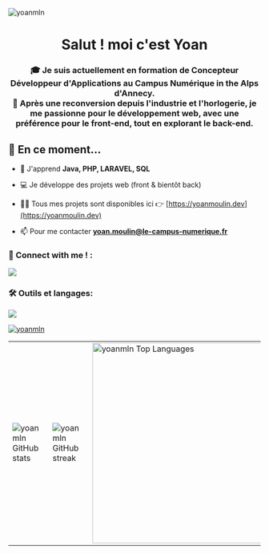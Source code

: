 
<p align="left"> <img src="https://komarev.com/ghpvc/?username=yoanmln&label=Profile%20views&color=0e75b6&style=flat" alt="yoanmln" /> </p>
<h1 align="center">Salut ! moi c'est Yoan</h1>
<h3 align="center">
🎓 Je suis actuellement en formation de Concepteur Développeur d'Applications au Campus Numérique in the Alps d'Annecy.<br>
🦾 Après une reconversion depuis l'industrie et l'horlogerie, je me passionne pour le développement web, avec une préférence pour le front-end, tout en explorant le back-end.
</h3>



## 🔭 En ce moment…

- 🌱 J'apprend **Java, PHP, LARAVEL, SQL**
- 💻 Je développe des projets web (front & bientôt back)
- 👨‍💻 Tous mes projets sont disponibles ici 👉 [https://yoanmoulin.dev](https://yoanmoulin.dev)


- 📫 Pour me contacter **yoan.moulin@le-campus-numerique.fr**





<h3 align="left">📡 Connect with me ! :</h3>
<p align="left">
  <a href="https://www.linkedin.com/in/yoan-moulin/">
    <img src="https://skillicons.dev/icons?i=linkedin" />
  </a>
</p>

<h3 align="left">🛠️ Outils et langages:</h3>
<p align="left">
  <a href="https://skillicons.dev">
    <img src="https://skillicons.dev/icons?i=html,css,js,sass,php,bootstrap" />
  </a>
</p>


 <p align="left"> <a href="https://github.com/ryo-ma/github-profile-trophy"><img src="https://github-profile-trophy.vercel.app/?username=yoanmln" alt="yoanmln" /></a> </p>


<table>
  <tr>
    <td>
      <img src="https://github-readme-stats.vercel.app/api?username=yoanmln&show_icons=true&theme=synthwave&locale=en" alt="yoanmln GitHub stats" />
    </td>
    <td>
      <img src="https://github-readme-streak-stats.herokuapp.com/?user=yoanmln&theme=dark" alt="yoanmln GitHub streak" />
    </td>
    <td>
      <img src="https://github-readme-stats.vercel.app/api/top-langs?username=yoanmln&show_icons=true&theme=synthwave&locale=en&layout=compact" alt="yoanmln Top Languages" width="400" />
    </td>
  </tr>
</table>
